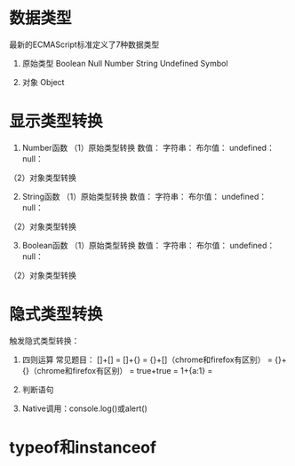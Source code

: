 # 数据类型

最新的ECMAScript标准定义了7种数据类型

1. 原始类型
Boolean Null Number String Undefined Symbol

2. 对象
Object

# 显示类型转换

1. Number函数
（1）原始类型转换
    数值：
    字符串：
    布尔值：
    undefined：
    null：

（2）对象类型转换

2. String函数
（1）原始类型转换
    数值：
    字符串：
    布尔值：
    undefined：
    null：

（2）对象类型转换

3. Boolean函数
（1）原始类型转换
    数值：
    字符串：
    布尔值：
    undefined：
    null：

（2）对象类型转换

# 隐式类型转换

触发隐式类型转换：
1. 四则运算
    常见题目：
    []+[] =
    []+{} =
    {}+[]（chrome和firefox有区别） =
    {}+{}（chrome和firefox有区别） =
    true+true =
    1+{a:1} =

2. 判断语句
3. Native调用：console.log()或alert()

# typeof和instanceof


